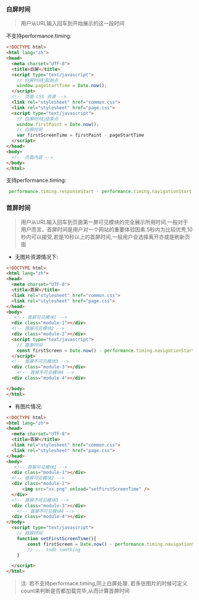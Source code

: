 ### 白屏时间 
> 用户从URL输入回车到开始展示的这一段时间


不支持performance.timing:

```html
<!DOCTYPE html>
<html lang="zh">
<head>
  <meta charset="UTF-8">
  <title>白屏</title>
  <script type="text/javascript">
    // 白屏时间起始点
    window.pageStartTime = Date.now();
  </script>
  <!-- 页面 CSS 资源 -->
  <link rel="stylesheet" href="common.css">
  <link rel="stylesheet" href="page.css">
  <script type="text/javascript">
    // 白屏时间结束点
    window.firstPaint = Date.now();
    // 白屏时间
    var firstScreenTime = firstPaint - pageStartTime
  </script>
</head>
<body>
  <!-- 页面内容 -->
</body>
</html>

```

支持performance.timing:

```javascript
 performance.timing.responseStart - performance.timing.navigationStart;
```


### 首屏时间
> 用户从URL输入回车到页面第一屏可见模块的完全展示所用时间.一般对于用户而言，首屏时间是用户对一个网站的重要体验因素.5秒内为比较优秀,10秒内可以接受,若是10秒以上的首屏时间,一般用户会选择离开亦或是刷新页面


- 无图片资源情况下:
```html
<!DOCTYPE html>
<html lang="zh">
<head>
  <meta charset="UTF-8">
  <title>首屏</title>
  <link rel="stylesheet" href="common.css">
  <link rel="stylesheet" href="page.css">
</head>
<body>
   <!-- 首屏可见模块1 -->
  <div class="module-1"></div>
  <!-- 首屏可见模块2 -->
  <div class="module-2"></div>
  <script type="text/javascript">
    // 首屏时间
    const firstScreen = Date.now() - performance.timing.navigationStart
  </script>
  <!-- 首屏不可见模块3 -->
  <div class="module-3"></div>
    <!-- 首屏不可见模块4 -->
  <div class="module-4"></div>

</body>
</html>

```

- 有图片情况:

```html
<!DOCTYPE html>
<html lang="zh">
<head>
  <meta charset="UTF-8">
  <title>首屏</title>
  <link rel="stylesheet" href="common.css">
  <link rel="stylesheet" href="page.css">
</head>
<body>
   <!-- 首屏可见模块1 -->
  <div class="module-1"></div>
  <!-- 首屏可见模块2 -->
  <div class="module-2">
      <img src="xx.png" onload="setFirstScreenTime" />
  </div>
  <!-- 首屏不可见模块3 -->
  <div class="module-3"></div>
    <!-- 首屏不可见模块4 -->
  <div class="module-4"></div>
</body>
  <script type="text/javascript">
    // 首屏时间
    function setFirstScreenTime(){
        const firstScreen = Date.now() - performance.timing.navigationStart;
        // ... todo somthing
    }

  </script>
</html>
```


> 注: 若不支持performace.timing,同上白屏处理. 若多张图片的时候可定义count来判断是否都加载完毕,从而计算首屏时间